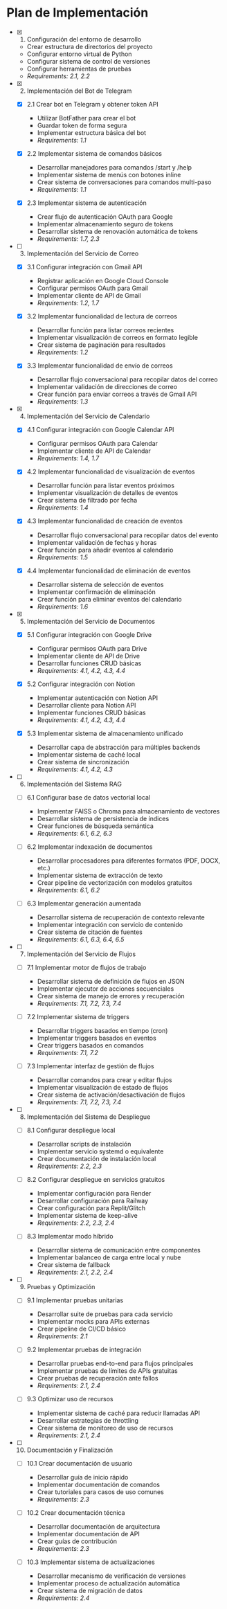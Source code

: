 # Plan de Implementación

- [x] 1. Configuración del entorno de desarrollo

  - Crear estructura de directorios del proyecto
  - Configurar entorno virtual de Python
  - Configurar sistema de control de versiones
  - Configurar herramientas de pruebas
  - _Requirements: 2.1, 2.2_

- [x] 2. Implementación del Bot de Telegram

  - [x] 2.1 Crear bot en Telegram y obtener token API

    - Utilizar BotFather para crear el bot
    - Guardar token de forma segura
    - Implementar estructura básica del bot
    - _Requirements: 1.1_

  - [x] 2.2 Implementar sistema de comandos básicos

    - Desarrollar manejadores para comandos /start y /help
    - Implementar sistema de menús con botones inline
    - Crear sistema de conversaciones para comandos multi-paso
    - _Requirements: 1.1_

  - [x] 2.3 Implementar sistema de autenticación
    - Crear flujo de autenticación OAuth para Google
    - Implementar almacenamiento seguro de tokens
    - Desarrollar sistema de renovación automática de tokens
    - _Requirements: 1.7, 2.3_

- [ ] 3. Implementación del Servicio de Correo

  - [x] 3.1 Configurar integración con Gmail API

    - Registrar aplicación en Google Cloud Console
    - Configurar permisos OAuth para Gmail
    - Implementar cliente de API de Gmail
    - _Requirements: 1.2, 1.7_

  - [x] 3.2 Implementar funcionalidad de lectura de correos

    - Desarrollar función para listar correos recientes
    - Implementar visualización de correos en formato legible
    - Crear sistema de paginación para resultados
    - _Requirements: 1.2_

  - [x] 3.3 Implementar funcionalidad de envío de correos
    - Desarrollar flujo conversacional para recopilar datos del correo
    - Implementar validación de direcciones de correo
    - Crear función para enviar correos a través de Gmail API
    - _Requirements: 1.3_

- [x] 4. Implementación del Servicio de Calendario

  - [x] 4.1 Configurar integración con Google Calendar API

    - Configurar permisos OAuth para Calendar
    - Implementar cliente de API de Calendar
    - _Requirements: 1.4, 1.7_

  - [x] 4.2 Implementar funcionalidad de visualización de eventos

    - Desarrollar función para listar eventos próximos
    - Implementar visualización de detalles de eventos
    - Crear sistema de filtrado por fecha
    - _Requirements: 1.4_

  - [x] 4.3 Implementar funcionalidad de creación de eventos

    - Desarrollar flujo conversacional para recopilar datos del evento
    - Implementar validación de fechas y horas
    - Crear función para añadir eventos al calendario
    - _Requirements: 1.5_

  - [x] 4.4 Implementar funcionalidad de eliminación de eventos
    - Desarrollar sistema de selección de eventos
    - Implementar confirmación de eliminación
    - Crear función para eliminar eventos del calendario
    - _Requirements: 1.6_

- [x] 5. Implementación del Servicio de Documentos

  - [x] 5.1 Configurar integración con Google Drive

    - Configurar permisos OAuth para Drive
    - Implementar cliente de API de Drive
    - Desarrollar funciones CRUD básicas
    - _Requirements: 4.1, 4.2, 4.3, 4.4_

  - [x] 5.2 Configurar integración con Notion

    - Implementar autenticación con Notion API
    - Desarrollar cliente para Notion API
    - Implementar funciones CRUD básicas
    - _Requirements: 4.1, 4.2, 4.3, 4.4_

  - [x] 5.3 Implementar sistema de almacenamiento unificado
    - Desarrollar capa de abstracción para múltiples backends
    - Implementar sistema de caché local
    - Crear sistema de sincronización
    - _Requirements: 4.1, 4.2, 4.3_

- [ ] 6. Implementación del Sistema RAG

  - [ ] 6.1 Configurar base de datos vectorial local

    - Implementar FAISS o Chroma para almacenamiento de vectores
    - Desarrollar sistema de persistencia de índices
    - Crear funciones de búsqueda semántica
    - _Requirements: 6.1, 6.2, 6.3_

  - [ ] 6.2 Implementar indexación de documentos

    - Desarrollar procesadores para diferentes formatos (PDF, DOCX, etc.)
    - Implementar sistema de extracción de texto
    - Crear pipeline de vectorización con modelos gratuitos
    - _Requirements: 6.1, 6.2_

  - [ ] 6.3 Implementar generación aumentada
    - Desarrollar sistema de recuperación de contexto relevante
    - Implementar integración con servicio de contenido
    - Crear sistema de citación de fuentes
    - _Requirements: 6.1, 6.3, 6.4, 6.5_

- [ ] 7. Implementación del Servicio de Flujos

  - [ ] 7.1 Implementar motor de flujos de trabajo

    - Desarrollar sistema de definición de flujos en JSON
    - Implementar ejecutor de acciones secuenciales
    - Crear sistema de manejo de errores y recuperación
    - _Requirements: 7.1, 7.2, 7.3, 7.4_

  - [ ] 7.2 Implementar sistema de triggers

    - Desarrollar triggers basados en tiempo (cron)
    - Implementar triggers basados en eventos
    - Crear triggers basados en comandos
    - _Requirements: 7.1, 7.2_

  - [ ] 7.3 Implementar interfaz de gestión de flujos
    - Desarrollar comandos para crear y editar flujos
    - Implementar visualización de estado de flujos
    - Crear sistema de activación/desactivación de flujos
    - _Requirements: 7.1, 7.2, 7.3, 7.4_

- [ ] 8. Implementación del Sistema de Despliegue

  - [ ] 8.1 Configurar despliegue local

    - Desarrollar scripts de instalación
    - Implementar servicio systemd o equivalente
    - Crear documentación de instalación local
    - _Requirements: 2.2, 2.3_

  - [ ] 8.2 Configurar despliegue en servicios gratuitos

    - Implementar configuración para Render
    - Desarrollar configuración para Railway
    - Crear configuración para Replit/Glitch
    - Implementar sistema de keep-alive
    - _Requirements: 2.2, 2.3, 2.4_

  - [ ] 8.3 Implementar modo híbrido
    - Desarrollar sistema de comunicación entre componentes
    - Implementar balanceo de carga entre local y nube
    - Crear sistema de fallback
    - _Requirements: 2.1, 2.2, 2.4_

- [ ] 9. Pruebas y Optimización

  - [ ] 9.1 Implementar pruebas unitarias

    - Desarrollar suite de pruebas para cada servicio
    - Implementar mocks para APIs externas
    - Crear pipeline de CI/CD básico
    - _Requirements: 2.1_

  - [ ] 9.2 Implementar pruebas de integración

    - Desarrollar pruebas end-to-end para flujos principales
    - Implementar pruebas de límites de APIs gratuitas
    - Crear pruebas de recuperación ante fallos
    - _Requirements: 2.1, 2.4_

  - [ ] 9.3 Optimizar uso de recursos
    - Implementar sistema de caché para reducir llamadas API
    - Desarrollar estrategias de throttling
    - Crear sistema de monitoreo de uso de recursos
    - _Requirements: 2.1, 2.4_

- [ ] 10. Documentación y Finalización

  - [ ] 10.1 Crear documentación de usuario

    - Desarrollar guía de inicio rápido
    - Implementar documentación de comandos
    - Crear tutoriales para casos de uso comunes
    - _Requirements: 2.3_

  - [ ] 10.2 Crear documentación técnica

    - Desarrollar documentación de arquitectura
    - Implementar documentación de API
    - Crear guías de contribución
    - _Requirements: 2.3_

  - [ ] 10.3 Implementar sistema de actualizaciones
    - Desarrollar mecanismo de verificación de versiones
    - Implementar proceso de actualización automática
    - Crear sistema de migración de datos
    - _Requirements: 2.4_
